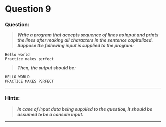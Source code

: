# Question 9

### **Question:**

> **_Write a program that accepts sequence of lines as input and prints the lines after making all characters in the sentence capitalized._**
> **_Suppose the following input is supplied to the program:_**
```
Hello world
Practice makes perfect
```

> **_Then, the output should be:_**
```
HELLO WORLD
PRACTICE MAKES PERFECT
```

---

### Hints:

> **_In case of input data being supplied to the question, it should be assumed to be a console input._**
---
